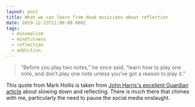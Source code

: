 ```yaml
---
layout: post
title: What we can learn from dead musicians about reflection
date: 2019-12-23T11:00:00.000Z
tags:
  - minimalism
  - mindfulness
  - reflection
  - addiction
---
```

> “Before you play two notes,” he once said, “learn how to play one note, and don’t play one note unless you’ve got a reason to play it.”

This quote from Mark Hollis is taken from [John Harris's excellent Guardian article](https://www.theguardian.com/commentisfree/2019/dec/23/periodofreflection-social-media) about slowing down and reflecting. There is much there that chimes with me, particularly the need to pause the social media onslaught.
